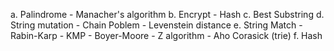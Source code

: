a. Palindrome
	- Manacher's algorithm
b. Encrypt
	- Hash
c. Best Substring
d. String mutation
	- Chain Poblem
	- Levenstein distance
e. String Match
	- Rabin-Karp
	- KMP
	- Boyer-Moore
	- Z algorithm
	- Aho Corasick (trie)
f. Hash
